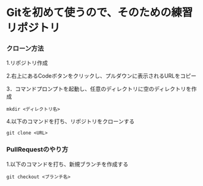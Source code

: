 # Gitを初めて使うので、そのための練習リポジトリ

### クローン方法
1.リポジトリ作成

2.右上にあるCodeボタンをクリックし、プルダウンに表示されるURLをコピー

3．コマンドプロンプトを起動し、任意のディレクトリに空のディレクトリを作成

```
mkdir <ディレクトリ名>
```

4.以下のコマンドを打ち、リポジトリをクローンする
```
git clone <URL>
```

### PullRequestのやり方
1.以下のコマンドを打ち、新規ブランチを作成する
```
git checkout <ブランチ名>
```


